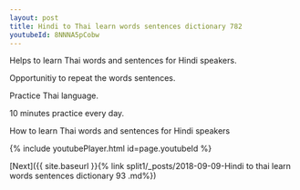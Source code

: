 ```yaml
---
layout: post
title: Hindi to Thai learn words sentences dictionary 782 
youtubeId: 8NNNA5pCobw
---
```

 
 
Helps to learn Thai words and sentences for Hindi speakers.

Opportunitiy to repeat the words sentences. 

Practice Thai language. 
 
10 minutes practice every day. 
 
How to learn Thai words and sentences for Hindi speakers 
 
{% include youtubePlayer.html id=page.youtubeId %}
 
 
[Next]({{ site.baseurl }}{% link  split1/_posts/2018-09-09-Hindi to thai learn words sentences dictionary 93 .md%})
 
